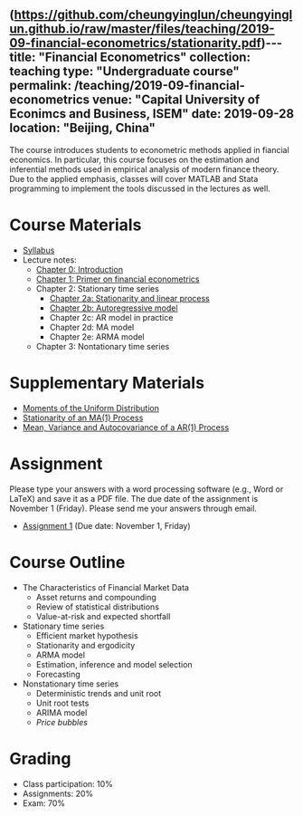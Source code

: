(https://github.com/cheungyinglun/cheungyinglun.github.io/raw/master/files/teaching/2019-09-financial-econometrics/stationarity.pdf)---
title: "Financial Econometrics"
collection: teaching
type: "Undergraduate course"
permalink: /teaching/2019-09-financial-econometrics
venue: "Capital University of Econimcs and Business, ISEM"
date: 2019-09-28
location: "Beijing, China"
---

The course introduces students to econometric methods applied in fiancial economics. In particular, this course focuses on the estimation and inferential methods used in empirical analysis of modern finance theory. Due to the applied emphasis, classes will cover MATLAB  and Stata programming to implement the tools discussed in the lectures as well.

Course Materials
======
* [Syllabus](https://github.com/cheungyinglun/cheungyinglun.github.io/raw/master/files/teaching/2019-09-financial-econometrics/syllabusFE_2019.pdf)
* Lecture notes:
  * [Chapter 0: Introduction](https://github.com/cheungyinglun/cheungyinglun.github.io/raw/master/files/teaching/2019-09-financial-econometrics/00_Intro.pdf)
  * [Chapter 1: Primer on financial econometrics](https://github.com/cheungyinglun/cheungyinglun.github.io/raw/master/files/teaching/2019-09-financial-econometrics/01_Preliminary.pdf)
  * Chapter 2: Stationary time series
    * [Chapter 2a: Stationarity and linear process](https://github.com/cheungyinglun/cheungyinglun.github.io/raw/master/files/teaching/2019-09-financial-econometrics/02a_Stationary_WN_LP.pdf)
    * [Chapter 2b: Autoregressive model](https://github.com/cheungyinglun/cheungyinglun.github.io/raw/master/files/teaching/2019-09-financial-econometrics/02b_Stationary_AR.pdf)
    * Chapter 2c: AR model in practice
    * Chapter 2d: MA model
    * Chapter 2e: ARMA model
  * Chapter 3: Nontationary time series

Supplementary Materials
=====
* [Moments of the Uniform Distribution](https://github.com/cheungyinglun/cheungyinglun.github.io/raw/master/files/teaching/2019-09-financial-econometrics/moments.pdf)
* [Stationarity of an MA(1) Process](https://github.com/cheungyinglun/cheungyinglun.github.io/raw/master/files/teaching/2019-09-financial-econometrics/stationarity.pdf)
* [Mean, Variance and Autocovariance of a AR(1) Process](https://github.com/cheungyinglun/cheungyinglun.github.io/raw/master/files/teaching/2019-09-financial-econometrics/AR1.pdf)

Assignment
=====
Please type your answers with a word processing software (e.g., Word or LaTeX) and save it as a PDF file. The due date of the assignment is November 1 (Friday). Please send me your answers through email.

* [Assignment 1](https://github.com/cheungyinglun/cheungyinglun.github.io/raw/master/files/teaching/2019-09-financial-econometrics/assignment_1.pdf) (Due date: November 1, Friday)


Course Outline
======
* The Characteristics of Financial Market Data
  * Asset returns and compounding
  * Review of statistical distributions
  * Value-at-risk and expected shortfall
* Stationary time series
  * Efficient market hypothesis
  * Stationarity and ergodicity
  * ARMA model
  * Estimation, inference and model selection
  * Forecasting
* Nonstationary time series
  * Deterministic trends and unit root
  * Unit root tests
  * ARIMA model
  * _Price bubbles_

Grading
======
* Class participation: 10%
* Assignments: 20%
* Exam: 70%
